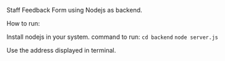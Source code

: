 Staff Feedback Form using Nodejs as backend.

How to run:

Install nodejs in your system.
command to run:
`cd backend`
`node server.js`

Use the address displayed in terminal.

